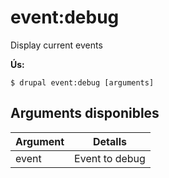 # event:debug
Display current events 

**Ús:**
```
$ drupal event:debug [arguments]
```

## Arguments disponibles
Argument | Detalls
---------|-------------
event | Event to debug
